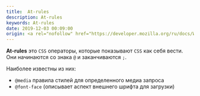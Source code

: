 ```yaml
---
title:  At-rules
description: At-rules
keywords: At-rules
date: 2019-12-03 00:09:00
origin: <a rel="nofollow" href="https://developer.mozilla.org/ru/docs/Web/CSS/At-rule" target="_blank">MDN</a>
---
```


**At-rules** это `CSS` операторы, которые показывают `CSS` как себя вести. Они начинаются со знака ```@``` и заканчиваются ```;```.

Наиболее известны из них:

* ```@media``` правила стилей для определенного медиа запроса
* ``@font-face`` (описывает аспект внешнего шрифта для загрузки)
